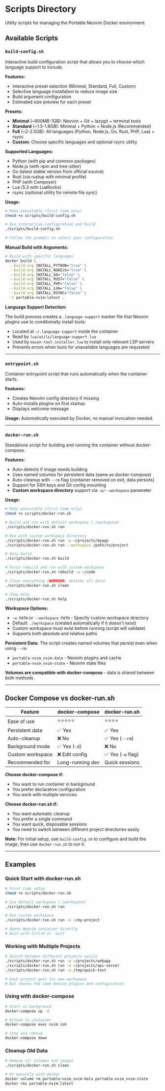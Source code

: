 # Scripts Directory

Utility scripts for managing the Portable Neovim Docker environment.

## Available Scripts

### `build-config.sh`

Interactive build configuration script that allows you to choose which language support to include.

**Features:**

- Interactive preset selection (Minimal, Standard, Full, Custom)
- Selective language installation to reduce image size
- Build argument configuration
- Estimated size preview for each preset

**Presets:**

- **Minimal** (~800MB-1GB): Neovim + Git + lazygit + terminal tools
- **Standard** (~1.5-1.8GB): Minimal + Python + Node.js (Recommended)
- **Full** (~2-2.5GB): All languages (Python, Node.js, Go, Rust, PHP, Lua) + rsync
- **Custom**: Choose specific languages and optional rsync utility

**Supported Languages:**

- Python (with pip and common packages)
- Node.js (with npm and tree-sitter)
- Go (latest stable version from official source)
- Rust (via rustup with minimal profile)
- PHP (with Composer)
- Lua (5.3 with LuaRocks)
- rsync (optional utility for remote file sync)

**Usage:**

```bash
# Make executable (first time only)
chmod +x scripts/build-config.sh

# Run interactive configuration and build
./scripts/build-config.sh

# Follow the prompts to select your configuration
```

**Manual Build with Arguments:**

```bash
# Build with specific languages
docker build \
  --build-arg INSTALL_PYTHON="true" \
  --build-arg INSTALL_NODEJS="true" \
  --build-arg INSTALL_GO="false" \
  --build-arg INSTALL_RUST="false" \
  --build-arg INSTALL_PHP="false" \
  --build-arg INSTALL_LUA="false" \
  --build-arg INSTALL_RSYNC="false" \
  -t portable-nvim:latest .
```

**Language Support Detection:**

The build process creates a `.language-support` marker file that Neovim plugins use to conditionally install tools:

- Located at `~/.language-support` inside the container
- Read by `lua/utils/language-support.lua`
- Used by `mason-tool-installer.lua` to install only relevant LSP servers
- Prevents errors when tools for unavailable languages are requested

---

### `entrypoint.sh`

Container entrypoint script that runs automatically when the container starts.

**Features:**

- Creates Neovim config directory if missing
- Auto-installs plugins on first startup
- Displays welcome message

**Usage:** Automatically executed by Docker, no manual invocation needed.

---

### `docker-run.sh`

Standalone script for building and running the container without docker-compose.

**Features:**

- Auto-detects if image needs building
- Uses named volumes for persistent data (same as docker-compose)
- Auto-cleanup with `--rm` flag (container removed on exit, data persists)
- Support for SSH keys and Git config mounting
- **Custom workspace directory** support via `-w/--workspace` parameter

**Usage:**

```bash
# Make executable (first time only)
chmod +x scripts/docker-run.sh

# Build and run with default workspace (./workspace)
./scripts/docker-run.sh run

# Run with custom workspace directory
./scripts/docker-run.sh run -w ~/projects/myapp
./scripts/docker-run.sh run --workspace /path/to/project

# Only build
./scripts/docker-run.sh build

# Force rebuild and run with custom workspace
./scripts/docker-run.sh rebuild -w ~/code

# Clean everything (WARNING: deletes all data)
./scripts/docker-run.sh clean

# Show help
./scripts/docker-run.sh help
```

**Workspace Options:**

- `-w PATH` or `--workspace PATH` - Specify custom workspace directory
- Default: `./workspace` (created automatically if it doesn't exist)
- Custom workspace must exist before running (script will validate)
- Supports both absolute and relative paths

**Persistent Data:**
The script creates named volumes that persist even when using `--rm`:

- `portable-nvim_nvim-data` - Neovim plugins and cache
- `portable-nvim_nvim-state` - Neovim state files

**Volumes are compatible with docker-compose** - data is shared between both methods.

---

## Docker Compose vs docker-run.sh

| Feature | docker-compose | docker-run.sh |
|---------|---------------|---------------|
| Ease of use | ⭐⭐⭐⭐⭐ | ⭐⭐⭐⭐ |
| Persistent data | ✅ Yes | ✅ Yes |
| Auto-cleanup | ❌ No | ✅ Yes (`--rm`) |
| Background mode | ✅ Yes (`-d`) | ❌ No |
| Custom workspace | ❌ Edit config | ✅ Yes (`-w` flag) |
| Recommended for | Long-running dev | Quick sessions |

**Choose docker-compose if:**

- You want to run container in background
- You prefer declarative configuration
- You work with multiple services

**Choose docker-run.sh if:**

- You want automatic cleanup
- You prefer a single command
- You want quick, disposable sessions
- You need to switch between different project directories easily

**Note:** For initial setup, use `build-config.sh` to configure and build the image, then use `docker-run.sh` to run it.

---

## Examples

### Quick Start with docker-run.sh

```bash
# First time setup
chmod +x scripts/docker-run.sh

# Use default workspace (./workspace)
./scripts/docker-run.sh run

# Use custom workspace
./scripts/docker-run.sh run -w ~/my-project

# Opens Neovim container directly
# Exit with Ctrl+D or 'exit'
```

### Working with Multiple Projects

```bash
# Switch between different projects easily
./scripts/docker-run.sh run -w ~/projects/webapp
./scripts/docker-run.sh run -w ~/projects/api-server
./scripts/docker-run.sh run -w /tmp/quick-test

# Each project gets its own workspace
# But shares the same Neovim plugins and configuration
```

### Using with docker-compose

```bash
# Start in background
docker-compose up -d

# Attach to container
docker-compose exec nvim zsh

# Stop and remove
docker-compose down
```

### Cleanup Old Data

```bash
# Remove all volumes and images
./scripts/docker-run.sh clean

# Or manually with docker
docker volume rm portable-nvim_nvim-data portable-nvim_nvim-state
docker rmi portable-nvim:latest
```
